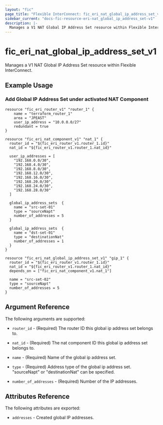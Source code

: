 ```yaml
---
layout: "fic"
page_title: "Flexible InterConnect: fic_eri_nat_global_ip_address_set_v1"
sidebar_current: "docs-fic-resource-eri-nat_global_ip_address_set-v1"
description: |-
  Manages a V1 NAT Global IP Address Set resource within Flexible InterConnect.
---
```


# fic\_eri\_nat\_global\_ip\_address\_set\_v1

Manages a V1 NAT Global IP Address Set resource within Flexible InterConnect.

## Example Usage

### Add Global IP Address Set under activated NAT Component

```hcl
resource "fic_eri_router_v1" "router_1" {
	name = "terraform_router_1"
	area = "JPEAST"
	user_ip_address = "10.0.0.0/27"
	redundant = true
}

resource "fic_eri_nat_component_v1" "nat_1" {
  router_id = "${fic_eri_router_v1.router_1.id}"
  nat_id = "${fic_eri_router_v1.router_1.nat_id}"

  user_ip_addresses = [
    "192.168.0.0/30",
    "192.168.4.0/30",
    "192.168.8.0/30",
    "192.168.12.0/30",
    "192.168.16.0/30",
    "192.168.20.0/30",
    "192.168.24.0/30",
    "192.168.28.0/30"
  ]

  global_ip_address_sets  {
    name = "src-set-01"
    type = "sourceNapt"
    number_of_addresses = 5
  }

  global_ip_address_sets  {
    name = "dst-set-01"
    type = "destinationNat"
    number_of_addresses = 1
  }
}

resource "fic_eri_nat_global_ip_address_set_v1" "gip_1" {
  router_id = "${fic_eri_router_v1.router_1.id}"
  nat_id = "${fic_eri_router_v1.router_1.nat_id}"
  depends_on = ["fic_eri_nat_component_v1.nat_1"]

  name = "src-set-02"
  type = "sourceNapt"
  number_of_addresses = 5
}
```

## Argument Reference

The following arguments are supported:

* `router_id` - (Required) The router ID this global ip address 
  set belongs to.

* `nat_id` - (Required) The nat component ID this global ip address 
  set belongs to.

* `name` - (Required) Name of the global ip address set.

* `type` - (Required) Address type of the global ip address set.
  "sourceNapt" or "destinationNat" can be specified.

* `number_of_addresses` - (Required) Number of the IP addresses.


## Attributes Reference

The following attributes are exported:

* `addresses` - Created global IP addresses.

